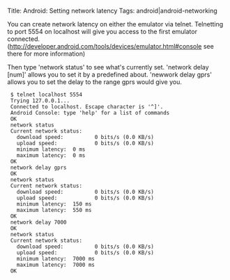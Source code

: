 Title: Android: Setting network latency
Tags: android|android-networking

You can create network latency on either the emulator via telnet. Telnetting to port 5554 on localhost will give you access to the first emulator connected. (http://developer.android.com/tools/devices/emulator.html#console see there for more information)

Then type 'network status' to see what's currently set. 'network delay [num]' allows you to set it by a predefined about. 'newwork delay gprs' allows you to set the delay to the range gprs would give you.

     $ telnet localhost 5554
     Trying 127.0.0.1...
     Connected to localhost. Escape character is '^]'.
     Android Console: type 'help' for a list of commands
     OK
     network status
     Current network status:
       download speed:          0 bits/s (0.0 KB/s)
       upload speed:            0 bits/s (0.0 KB/s)
       minimum latency:  0 ms
       maximum latency:  0 ms
     OK
     network delay gprs
     OK
     network status
     Current network status:
       download speed:          0 bits/s (0.0 KB/s)
       upload speed:            0 bits/s (0.0 KB/s)
       minimum latency:  150 ms
       maximum latency:  550 ms
     OK
     network delay 7000
     OK
     network status
     Current network status:
       download speed:          0 bits/s (0.0 KB/s)
       upload speed:            0 bits/s (0.0 KB/s)
       minimum latency:  7000 ms
       maximum latency:  7000 ms
     OK

